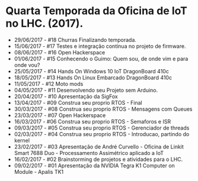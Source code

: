# Quarta Temporada da Oficina de IoT no LHC. (2017).

* 29/06/2017 - #18 Churras Finalizando temporada.
* 15/06/2017 - #17 Testes e integração contínua no projeto de firmware.
* 08/06/2017 - #16 Open Hackerspace
* 01/06/2017 - #15 Conhecendo o Guimo: Quem sou, de onde vim e para onde vou?
* 25/05/2017 - #14 Hands On Windows 10 IoT DragonBoard 410c
* 18/05/2017 - #13 Hands On Linux Embarcado DragonBoard 410c
* 11/05/2017 - #12 Moto mods
* 04/05/2017 - #11 Desenvolvendo seu Projeto sem Arduino.
* 20/04/2017 - #10 Apresentação da SigFox
* 13/04/2017 - #09 Construa seu proprio RTOS - Final
* 30/03/2017 - #08 Construa seu proprio RTOS - Mensagens com Queues
* 23/03/2017 - #07 Open Hackerspace
* 16/03/2017 - #06 Construa seu proprio RTOS - Semaforos e ISR 
* 09/03/2017 - #05 Construa seu proprio RTOS - Gerenciador de threads 
* 02/03/2017 - #04 Construa seu proprio RTOS - Introducao, partindo do kernel
* 23/02/2017 - #03 Apresentação de André Curvello - Oficina de Linkit Smart 7688 Duo - Processamento Assimétrico aplicado a IoT
* 16/02/2017 - #02 Brainstorming de projetos e atividades para o LHC.
* 09/02/2017 - #01 Apresentação da NVIDIA Tegra K1 Computer on Module - Apalis TK1

